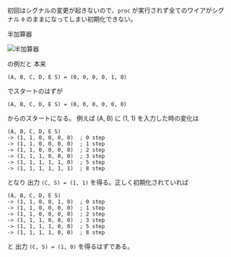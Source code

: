 初回はシグナルの変更が起きないので、`proc` が実行されず全てのワイアがシグナル `0` のままになってしまい初期化できない。

半加算器

![半加算器](http://sicp.iijlab.net/fulltext/fig325.png)

の例だと 本来

```
(A, B, C, D, E S) = (0, 0, 0, 0, 1, 0)
```

でスタートのはずが

```
(A, B, C, D, E S) = (0, 0, 0, 0, 0, 0)
```

からのスタートになる。 例えば (A, B) に (1, 1) を入力した時の変化は



```
(A, B, C, D, E S)
-> (1, 1, 0, 0, 0, 0)  ; 0 step
-> (1, 1, 0, 0, 0, 0)  ; 1 step
-> (1, 1, 0, 0, 0, 0)  ; 2 step
-> (1, 1, 1, 0, 0, 0)  ; 3 step
-> (1, 1, 1, 1, 1, 0)  ; 5 step
-> (1, 1, 1, 1, 1, 1)  ; 8 step
```

となり 出力 `(C, S) = (1, 1)` を得る。正しく初期化されていれば

```
(A, B, C, D, E S)
-> (1, 1, 0, 0, 1, 0)  ; 0 step
-> (1, 1, 0, 0, 0, 0)  ; 1 step
-> (1, 1, 0, 0, 0, 0)  ; 2 step
-> (1, 1, 1, 0, 0, 0)  ; 3 step
-> (1, 1, 1, 1, 0, 0)  ; 5 step
-> (1, 1, 1, 1, 0, 0)  ; 8 step
```

と 出力 `(C, S) = (1, 0)` を得るはずである。
